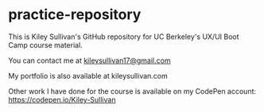 # practice-repository

This is Kiley Sullivan's GitHub repository for UC Berkeley's UX/UI Boot Camp course material.

You can contact me at kileysullivan17@gmail.com

My portfolio is also available at kileysullivan.com

Other work I have done for the course is available on my CodePen account: https://codepen.io/Kiley-Sullivan
